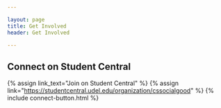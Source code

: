 ```yaml
---

layout: page
title: Get Involved
header: Get Involved

---
```

## Connect on Student Central
{% assign link_text="Join on Student Central" %}
{% assign link="https://studentcentral.udel.edu/organization/cssocialgood" %}
{% include connect-button.html %}
